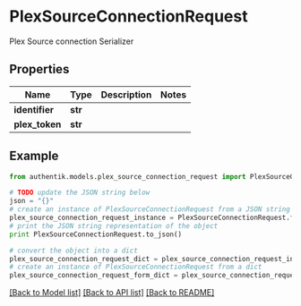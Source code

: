 # PlexSourceConnectionRequest

Plex Source connection Serializer

## Properties
Name | Type | Description | Notes
------------ | ------------- | ------------- | -------------
**identifier** | **str** |  | 
**plex_token** | **str** |  | 

## Example

```python
from authentik.models.plex_source_connection_request import PlexSourceConnectionRequest

# TODO update the JSON string below
json = "{}"
# create an instance of PlexSourceConnectionRequest from a JSON string
plex_source_connection_request_instance = PlexSourceConnectionRequest.from_json(json)
# print the JSON string representation of the object
print PlexSourceConnectionRequest.to_json()

# convert the object into a dict
plex_source_connection_request_dict = plex_source_connection_request_instance.to_dict()
# create an instance of PlexSourceConnectionRequest from a dict
plex_source_connection_request_form_dict = plex_source_connection_request.from_dict(plex_source_connection_request_dict)
```
[[Back to Model list]](../README.md#documentation-for-models) [[Back to API list]](../README.md#documentation-for-api-endpoints) [[Back to README]](../README.md)


